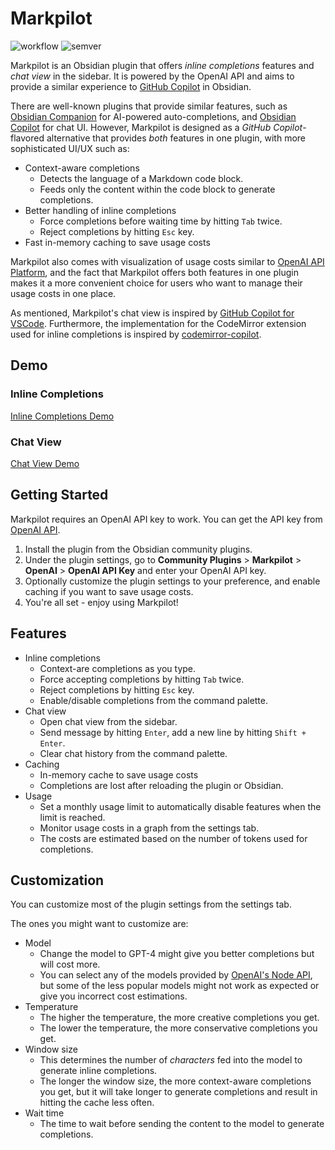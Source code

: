 # Markpilot

![workflow](https://github.com/taichimaeda/markpilot/actions/workflows/ci.yaml/badge.svg)
![semver](https://img.shields.io/badge/semver-1.0.0-blue)

Markpilot is an Obsidian plugin that offers _inline completions_ features and _chat view_ in the sidebar. It is powered by the OpenAI API and aims to provide a similar experience to [GitHub Copilot](https://github.com/features/copilot) in Obsidian.

There are well-known plugins that provide similar features, such as [Obsidian Companion](https://github.com/rizerphe/obsidian-companion) for AI-powered auto-completions, and [Obsidian Copilot](https://github.com/logancyang/obsidian-copilot) for chat UI. However, Markpilot is designed as a _GitHub Copilot_-flavored alternative that provides _both_ features in one plugin, with more sophisticated UI/UX such as:

- Context-aware completions
  - Detects the language of a Markdown code block.
  - Feeds only the content within the code block to generate completions.
- Better handling of inline completions
  - Force completions before waiting time by hitting `Tab` twice.
  - Reject completions by hitting `Esc` key.
- Fast in-memory caching to save usage costs

Markpilot also comes with visualization of usage costs similar to [OpenAI API Platform](https://platform.openai.com/usage), and the fact that Markpilot offers both features in one plugin makes it a more convenient choice for users who want to manage their usage costs in one place.

As mentioned, Markpilot's chat view is inspired by [GitHub Copilot for VSCode](https://code.visualstudio.com/docs/copilot/overview). Furthermore, the implementation for the CodeMirror extension used for inline completions is inspired by [codemirror-copilot](https://github.com/asadm/codemirror-copilot).

## Demo

### Inline Completions

[Inline Completions Demo](https://github.com/taichimaeda/markpilot/assets/28210288/5659c12b-22d2-4427-ad98-c4376c7718d8)

### Chat View

[Chat View Demo](https://github.com/taichimaeda/markpilot/assets/28210288/a4ba56a9-9672-4560-a4a4-829a3cfeceed)

## Getting Started

Markpilot requires an OpenAI API key to work. You can get the API key from [OpenAI API](https://platform.openai.com/docs/guides/authentication).

1. Install the plugin from the Obsidian community plugins.
2. Under the plugin settings, go to **Community Plugins** > **Markpilot** > **OpenAI** > **OpenAI API Key** and enter your OpenAI API key.
3. Optionally customize the plugin settings to your preference, and enable caching if you want to save usage costs.
4. You're all set - enjoy using Markpilot!

## Features

- Inline completions
  - Context-are completions as you type.
  - Force accepting completions by hitting `Tab` twice.
  - Reject completions by hitting `Esc` key.
  - Enable/disable completions from the command palette.
- Chat view
  - Open chat view from the sidebar.
  - Send message by hitting `Enter`, add a new line by hitting `Shift + Enter`.
  - Clear chat history from the command palette.
- Caching
  - In-memory cache to save usage costs
  - Completions are lost after reloading the plugin or Obsidian.
- Usage
  - Set a monthly usage limit to automatically disable features when the limit is reached.
  - Monitor usage costs in a graph from the settings tab.
  - The costs are estimated based on the number of tokens used for completions.

## Customization

You can customize most of the plugin settings from the settings tab.

The ones you might want to customize are:

- Model
  - Change the model to GPT-4 might give you better completions but will cost more.
  - You can select any of the models provided by [OpenAI's Node API](https://github.com/openai/openai-node), but some of the less popular models might not work as expected or give you incorrect cost estimations.
- Temperature
  - The higher the temperature, the more creative completions you get.
  - The lower the temperature, the more conservative completions you get.
- Window size
  - This determines the number of _characters_ fed into the model to generate inline completions.
  - The longer the window size, the more context-aware completions you get, but it will take longer to generate completions and result in hitting the cache less often.
- Wait time
  - The time to wait before sending the content to the model to generate completions.
